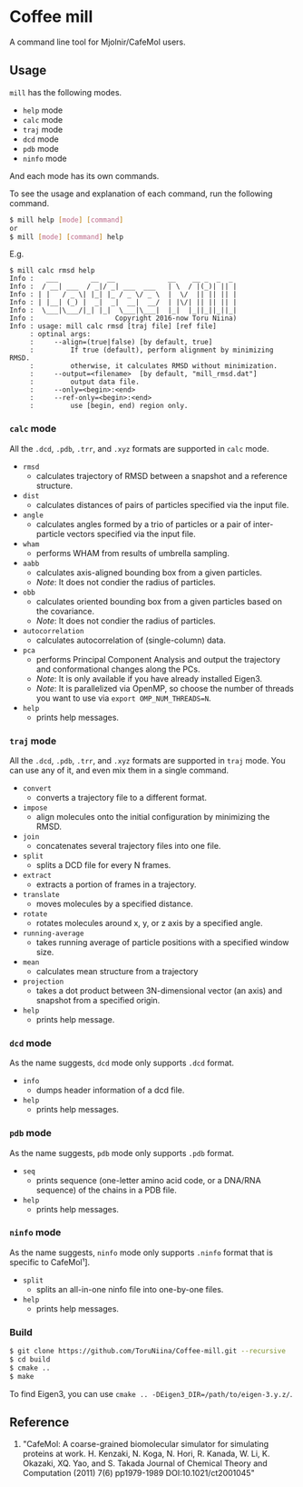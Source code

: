 # Coffee mill

A command line tool for Mjolnir/CafeMol users.

## Usage

`mill` has the following modes.

- `help` mode
- `calc` mode
- `traj` mode
- `dcd` mode
- `pdb` mode
- `ninfo` mode

And each mode has its own commands.

To see the usage and explanation of each command, run the following command.

```sh
$ mill help [mode] [command]
or
$ mill [mode] [command] help
```

E.g.

```console
$ mill calc rmsd help
Info :   ___        __  __             __    __ _  _  _
Info :  / __| ___  / _|/ _| ___  ___   | \  / |(_)| || |
Info : | |   / _ \| |_| |_ / _ \/ _ \  |  \/  || || || |
Info : | |__| (_) |  _|  _|  __|  __/  | |\/| || || || |
Info :  \___|\___/|_| |_|  \___|\___|  |_|  |_||_||_||_|
Info :                    Copyright 2016-now Toru Niina)
Info : usage: mill calc rmsd [traj file] [ref file]
     : optinal args:
     :     --align=(true|false) [by default, true]
     :         If true (default), perform alignment by minimizing RMSD.
     :         otherwise, it calculates RMSD without minimization.
     :     --output=<filename>  [by default, "mill_rmsd.dat"]
     :         output data file.
     :     --only=<begin>:<end>
     :     --ref-only=<begin>:<end>
     :         use [begin, end) region only.
```

### `calc` mode

All the `.dcd`, `.pdb`, `.trr`, and `.xyz` formats are supported in `calc` mode.

- `rmsd`
  - calculates trajectory of RMSD between a snapshot and a reference structure.
- `dist`
  - calculates distances of pairs of particles specified via the input file.
- `angle`
  - calculates angles formed by a trio of particles or a pair of inter-particle vectors specified via the input file.
- `wham`
  - performs WHAM from results of umbrella sampling.
- `aabb`
  - calculates axis-aligned bounding box from a given particles.
  - *Note*: It does not condier the radius of particles.
- `obb`
  - calculates oriented bounding box from a given particles based on the covariance.
  - *Note*: It does not condier the radius of particles.
- `autocorrelation`
  - calculates autocorrelation of (single-column) data.
- `pca`
  - performs Principal Component Analysis and output the trajectory and conformational changes along the PCs.
  - *Note*: It is only available if you have already installed Eigen3.
  - *Note*: It is parallelized via OpenMP, so choose the number of threads you want to use via `export OMP_NUM_THREADS=N`.
- `help`
  - prints help messages.

### `traj` mode

All the `.dcd`, `.pdb`, `.trr`, and `.xyz` formats are supported in `traj` mode.
You can use any of it, and even mix them in a single command.

- `convert`
  - converts a trajectory file to a different format.
- `impose`
  - align molecules onto the initial configuration by minimizing the RMSD.
- `join`
  - concatenates several trajectory files into one file.
- `split`
  - splits a DCD file for every N frames.
- `extract`
  - extracts a portion of frames in a trajectory.
- `translate`
  - moves molecules by a specified distance.
- `rotate`
  - rotates molecules around x, y, or z axis by a specified angle.
- `running-average`
  - takes running average of particle positions with a specified window size.
- `mean`
  - calculates mean structure from a trajectory
- `projection`
  - takes a dot product between 3N-dimensional vector (an axis) and snapshot from a specified origin.
- `help`
  - prints help message.

### `dcd` mode

As the name suggests, `dcd` mode only supports `.dcd` format.

- `info`
  - dumps header information of a dcd file.
- `help`
  - prints help messages.

### `pdb` mode

As the name suggests, `pdb` mode only supports `.pdb` format.

- `seq`
  - prints sequence (one-letter amino acid code, or a DNA/RNA sequence) of the chains in a PDB file.
- `help`
  - prints help messages.

### `ninfo` mode

As the name suggests, `ninfo` mode only supports `.ninfo` format that is specific to CafeMol¹].

- `split`
  - splits an all-in-one ninfo file into one-by-one files.
- `help`
  - prints help messages.

### Build

```sh
$ git clone https://github.com/ToruNiina/Coffee-mill.git --recursive
$ cd build
$ cmake ..
$ make
```

To find Eigen3, you can use `cmake .. -DEigen3_DIR=/path/to/eigen-3.y.z/`.

## Reference

1. "CafeMol: A coarse-grained biomolecular simulator for simulating proteins at work. H. Kenzaki, N. Koga, N. Hori, R. Kanada, W. Li, K. Okazaki, XQ. Yao, and S. Takada Journal of Chemical Theory and Computation (2011) 7(6) pp1979-1989 DOI:10.1021/ct2001045"
